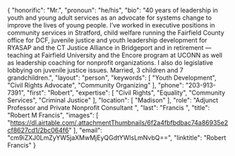 {
  "honorific": "Mr.",
  "pronoun": "he/his",
  "bio": "40 years of leadership in youth and young adult services as an advocate for systems change to improve the lives of young people. I’ve worked in executive positions in community services in Stratford, child welfare running the Fairfield County office for DCF, juvenile justice and youth leadership development for RYASAP and the CT Justice Alliance in Bridgeport and in retirement — teaching at Fairfield University and the Encore program at UCONN as well as leadership coaching for nonprofit organizations. I also do legislative lobbying on juvenile justice issues. Married, 3 children and 7 grandchildren.",
  "layout": "person",
  "keywords": [
    "Youth Development",
    "Civil Rights Advocate",
    "Community Organizing"
  ],
  "phone": "203-913-7391",
  "first": "Robert",
  "expertise": [
    "Civil Rights",
    "Equality",
    "Community Services",
    "Criminal Justice"
  ],
  "location": [
    "Madison"
  ],
  "role": "Adjunct Professor and Private Nonprofit Consultant ",
  "last": "Francis ",
  "title": "Robert M Francis",
  "images": [
    "https://dl.airtable.com/.attachmentThumbnails/6f2a4fbfbdbac74a86935e2cf8627cd1/2bc064f6"
  ],
  "email": "cm9iZXJ0LmZyYW5jaXMwMjEyQGdtYWlsLmNvbQ==",
  "linktitle": "Robert Francis"
}